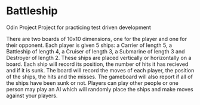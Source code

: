 # Battleship
Odin Project Project for practicing test driven development

There are two boards of 10x10 dimensions, one for the player and one for their opponent. Each player is given 5 ships: a Carrier of length 5, a Battleship of length 4, a Cruiser of length 3, a Submarine of length 3 and Destroyer of length 2. These ships are placed vertically or horizontally on a board. Each ship will record its position, the number of hits it has recieved and if it is sunk. The board will record the moves of each player, the position of the ships, the hits and the misses. The gameboard will also report if all of the ships have been sunk or not. Players can play other people or one person may play an AI which will randomly place the ships and make moves against your players. 